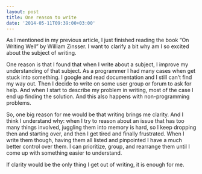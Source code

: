 ```yaml
---
layout: post
title: One reason to write
date: '2014-05-11T09:39:00+03:00'
---
```

As I mentioned in my previous article, I just finished reading the book
“On Writing Well” by William Zinsser. I want to clarify a bit why am I
so excited about the subject of writing.

One reason is that I found that when I write about a subject, I improve
my understanding of that subject. As a programmer I had many cases when
get stuck into something. I google and read documentation and I still
can’t find my way out. Then I decide to write on some user group or
forum to ask for help. And when I start to describe my problem in
writing, most of the case I end up finding the solution. And this also
happens with non-programming problems.

So, one big reason for me would be that writing brings me clarity. And I
think I understand why: when I try to reason about an issue that has too
many things involved, juggling them into memory is hard, so I keep
dropping then and starting over, and then I get tired and finally
frustrated. When I write them though, having them all listed and
pinpointed I have a much better control over them. I can prioritize,
group, and rearrange them until I come up with something easier to
understand.

If clarity would be the only thing I get out of writing, it is enough
for me.

